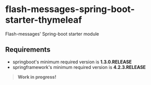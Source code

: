 flash-messages-spring-boot-starter-thymeleaf
============================================

Flash-messages' Spring-boot starter module

## Requirements

- springboot's minimum required version is **1.3.0.RELEASE**
- springframework's minimum required version is **4.2.3.RELEASE**

> **Work in progress!**
